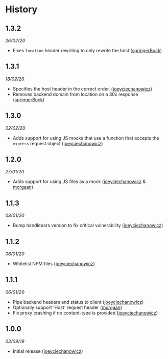 # History

## 1.3.2
_26/02/20_

- Fixes `location` header rewriting to only rewrite the host ([springerBuck](https://github.com/springerBuck))

## 1.3.1
_18/02/20_

- Specifies the host header in the correct order. ([joeyciechanowicz](https://github.com/joeyciechanowicz))
- Removes backend domain from location on a 30x response ([springerBuck](https://github.com/springerBuck))

## 1.3.0
_02/02/20_

- Adds support for using JS mocks that use a function that accepts the `express` request object ([joeyciechanowicz](https://github.com/joeyciechanowicz))

## 1.2.0
_27/01/20_

- Adds support for using JS files as a mock ([joeyciechanowicz](https://github.com/joeyciechanowicz) & [morgaan](https://github.com/morgaan))

## 1.1.3
_08/01/20_

- Bump handlebars version to fix critical vulnerability ([joeyciechanowicz](https://github.com/joeyciechanowicz))

## 1.1.2
_06/01/20_

- Whitelist NPM files ([joeyciechanowicz](https://github.com/joeyciechanowicz))

## 1.1.1
_06/01/20_

- Pipe backend headers and status to client ([joeyciechanowicz](https://github.com/joeyciechanowicz))
- Optionally support 'Host' request header ([morgaan](https://github.com/morgaan))
- Fix proxy crashing if no content-type is provided ([joeyciechanowicz](https://github.com/joeyciechanowicz))

## 1.0.0
_03/09/19_

- Initial release ([joeyciechanowicz](https://github.com/joeyciechanowicz))
